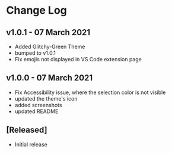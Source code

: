 # Change Log

## v1.0.1 - 07 March 2021
- Added Glitchy-Green Theme
- bumped to v1.0.1
- Fix emojis not displayed in VS Code extension page
## v1.0.0 - 07 March 2021
- Fix Accessibility issue, where the selection  color is not visible
- updated the theme's icon
- added screenshots
- updated README
## [Released]

- Initial release
